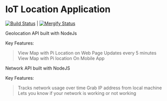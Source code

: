 # IoT Location Application

[![Build Status](https://travis-ci.com/IoTresor/geo-api.svg?token=7qY9qZJNNLTXG7AiwWoN)](https://travis-ci.com/IoTresor/geo-api)   |  [![Mergify Status][mergify-status]][mergify]

[mergify]: https://mergify.io
[mergify-status]: https://img.shields.io/endpoint.svg?url=https://gh.mergify.io/badges/iotresor/geo-api&style=flat

Geolocation API built with NodeJs

Key Features:

> View Map with Pi Location on Web Page
> Updates every 5 minutes
> View Map with Pi location On Mobile App

Network API built with NodeJS

Key Features:

> Tracks network usage over time
> Grab IP address from local machine
> Lets you know if your network is working or not working
